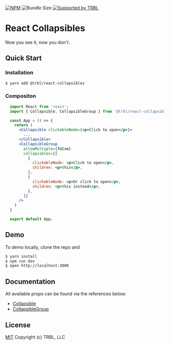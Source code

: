 [![NPM](https://img.shields.io/npm/v/@trbl/react-collapsibles)](https://www.npmjs.com/@trbl/react-collapsibles)
![Bundle Size](https://img.shields.io/bundlephobia/minzip/@trbl/react-collapsibles?label=zipped)
[![Supported by TRBL](https://img.shields.io/badge/supported_by-TRBL-black)](https://github.com/trouble)

# React Collapsibles

Now you see it, now you don't.

## Quick Start

### Installation

```bash
$ yarn add @trbl/react-collapsibles
```

### Compositon

```jsx
  import React from 'react';
  import { Collapsible, CollapsibleGroup } from '@trbl/react-collapsibles';

  const App = () => {
    return (
      <Collapsible clickableNode={<p>Click to open</p>}>
        ...
      </Collapsible>
      <CollapsibleGroup
        allowMultiple={false}
        collapsibles={[
          {
            clickableNode: <p>Click to open</p>,
            children: <p>this</p>,
          },
          {
            clickableNode: <p>Or click to open</p>,
            children: <p>this instead</p>,
          },
        ]}
      />
    )
  }

  export default App;
```

## Demo

To demo locally, clone the repo and

```bash
$ yarn install
$ npm run dev
$ open http://localhost:3000
```

## Documentation

All available props can be found via the references below:

  - [Collapsible](/src/Collapsible/README.md)
  - [CollapsibleGroup](/src/CollapsibleGroup/README.md)

## License

[MIT](https://github.com/trouble/react-collapsibles/blob/master/LICENSE) Copyright (c) TRBL, LLC
